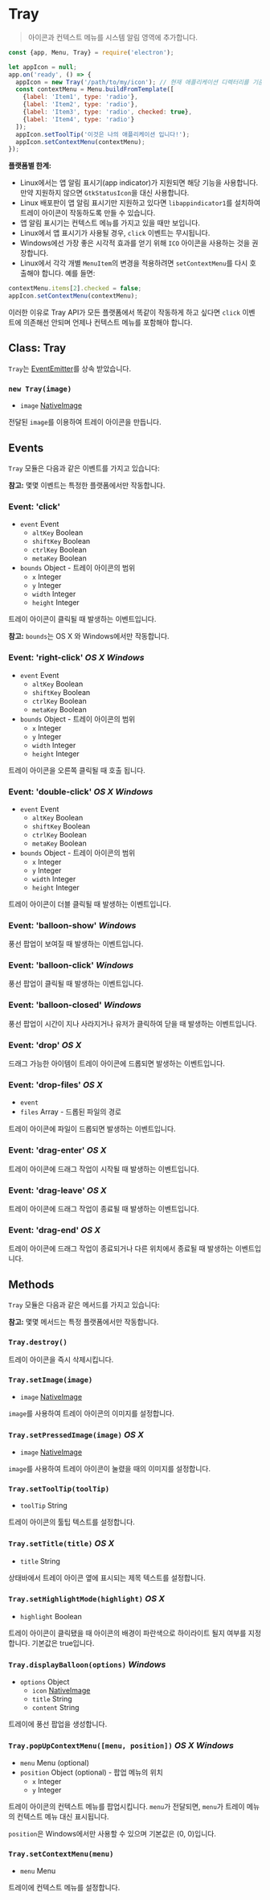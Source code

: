 ﻿# Tray

> 아이콘과 컨텍스트 메뉴를 시스템 알림 영역에 추가합니다.

```javascript
const {app, Menu, Tray} = require('electron');

let appIcon = null;
app.on('ready', () => {
  appIcon = new Tray('/path/to/my/icon'); // 현재 애플리케이션 디렉터리를 기준으로 하려면 `__dirname + '/images/tray.png'` 형식으로 입력해야 합니다.
  const contextMenu = Menu.buildFromTemplate([
    {label: 'Item1', type: 'radio'},
    {label: 'Item2', type: 'radio'},
    {label: 'Item3', type: 'radio', checked: true},
    {label: 'Item4', type: 'radio'}
  ]);
  appIcon.setToolTip('이것은 나의 애플리케이션 입니다!');
  appIcon.setContextMenu(contextMenu);
});
```

__플랫폼별 한계:__

* Linux에서는 앱 알림 표시기(app indicator)가 지원되면 해당 기능을 사용합니다. 만약
  지원하지 않으면 `GtkStatusIcon`을 대신 사용합니다.
* Linux 배포판이 앱 알림 표시기만 지원하고 있다면 `libappindicator1`를 설치하여
  트레이 아이콘이 작동하도록 만들 수 있습니다.
* 앱 알림 표시기는 컨텍스트 메뉴를 가지고 있을 때만 보입니다.
* Linux에서 앱 표시기가 사용될 경우, `click` 이벤트는 무시됩니다.
* Windows에선 가장 좋은 시각적 효과를 얻기 위해 `ICO` 아이콘을 사용하는 것을
  권장합니다.
* Linux에서 각각 개별 `MenuItem`의 변경을 적용하려면 `setContextMenu`를 다시
  호출해야 합니다. 예를 들면:

```javascript
contextMenu.items[2].checked = false;
appIcon.setContextMenu(contextMenu);
```

이러한 이유로 Tray API가 모든 플랫폼에서 똑같이 작동하게 하고 싶다면 `click` 이벤트에
의존해선 안되며 언제나 컨텍스트 메뉴를 포함해야 합니다.

## Class: Tray

`Tray`는 [EventEmitter][event-emitter]를 상속 받았습니다.

### `new Tray(image)`

* `image` [NativeImage](native-image.md)

전달된 `image`를 이용하여 트레이 아이콘을 만듭니다.

## Events

`Tray` 모듈은 다음과 같은 이벤트를 가지고 있습니다:

**참고:** 몇몇 이벤트는 특정한 플랫폼에서만 작동합니다.

### Event: 'click'

* `event` Event
  * `altKey` Boolean
  * `shiftKey` Boolean
  * `ctrlKey` Boolean
  * `metaKey` Boolean
* `bounds` Object - 트레이 아이콘의 범위
  * `x` Integer
  * `y` Integer
  * `width` Integer
  * `height` Integer

트레이 아이콘이 클릭될 때 발생하는 이벤트입니다.

**참고:** `bounds`는 OS X 와 Windows에서만 작동합니다.

### Event: 'right-click' _OS X_ _Windows_

* `event` Event
  * `altKey` Boolean
  * `shiftKey` Boolean
  * `ctrlKey` Boolean
  * `metaKey` Boolean
* `bounds` Object - 트레이 아이콘의 범위
  * `x` Integer
  * `y` Integer
  * `width` Integer
  * `height` Integer

트레이 아이콘을 오른쪽 클릭될 때 호출 됩니다.

### Event: 'double-click' _OS X_ _Windows_

* `event` Event
  * `altKey` Boolean
  * `shiftKey` Boolean
  * `ctrlKey` Boolean
  * `metaKey` Boolean
* `bounds` Object - 트레이 아이콘의 범위
  * `x` Integer
  * `y` Integer
  * `width` Integer
  * `height` Integer

트레이 아이콘이 더블 클릭될 때 발생하는 이벤트입니다.

### Event: 'balloon-show' _Windows_

풍선 팝업이 보여질 때 발생하는 이벤트입니다.

### Event: 'balloon-click' _Windows_

풍선 팝업이 클릭될 때 발생하는 이벤트입니다.

### Event: 'balloon-closed' _Windows_

풍선 팝업이 시간이 지나 사라지거나 유저가 클릭하여 닫을 때 발생하는 이벤트입니다.

### Event: 'drop' _OS X_

드래그 가능한 아이템이 트레이 아이콘에 드롭되면 발생하는 이벤트입니다.

### Event: 'drop-files' _OS X_

* `event`
* `files` Array - 드롭된 파일의 경로

트레이 아이콘에 파일이 드롭되면 발생하는 이벤트입니다.

### Event: 'drag-enter' _OS X_

트레이 아이콘에 드래그 작업이 시작될 때 발생하는 이벤트입니다.

### Event: 'drag-leave' _OS X_

트레이 아이콘에 드래그 작업이 종료될 때 발생하는 이벤트입니다.

### Event: 'drag-end' _OS X_

트레이 아이콘에 드래그 작업이 종료되거나 다른 위치에서 종료될 때 발생하는 이벤트입니다.

## Methods

`Tray` 모듈은 다음과 같은 메서드를 가지고 있습니다:

**참고:** 몇몇 메서드는 특정 플랫폼에서만 작동합니다.

### `Tray.destroy()`

트레이 아이콘을 즉시 삭제시킵니다.

### `Tray.setImage(image)`

* `image` [NativeImage](native-image.md)

`image`를 사용하여 트레이 아이콘의 이미지를 설정합니다.

### `Tray.setPressedImage(image)` _OS X_

* `image` [NativeImage](native-image.md)

`image`를 사용하여 트레이 아이콘이 눌렸을 때의 이미지를 설정합니다.

### `Tray.setToolTip(toolTip)`

* `toolTip` String

트레이 아이콘의 툴팁 텍스트를 설정합니다.

### `Tray.setTitle(title)` _OS X_

* `title` String

상태바에서 트레이 아이콘 옆에 표시되는 제목 텍스트를 설정합니다.

### `Tray.setHighlightMode(highlight)` _OS X_

* `highlight` Boolean

트레이 아이콘이 클릭됐을 때 아이콘의 배경이 파란색으로 하이라이트 될지 여부를 지정합니다.
기본값은 true입니다.

### `Tray.displayBalloon(options)` _Windows_

* `options` Object
  * `icon` [NativeImage](native-image.md)
  * `title` String
  * `content` String

트레이에 풍선 팝업을 생성합니다.

### `Tray.popUpContextMenu([menu, position])` _OS X_ _Windows_

* `menu` Menu (optional)
* `position` Object (optional) - 팝업 메뉴의 위치
  * `x` Integer
  * `y` Integer

트레이 아이콘의 컨텍스트 메뉴를 팝업시킵니다. `menu`가 전달되면, `menu`가 트레이
메뉴의 컨텍스트 메뉴 대신 표시됩니다.

`position`은 Windows에서만 사용할 수 있으며 기본값은 (0, 0)입니다.

### `Tray.setContextMenu(menu)`

* `menu` Menu

트레이에 컨텍스트 메뉴를 설정합니다.

[event-emitter]: http://nodejs.org/api/events.html#events_class_events_eventemitter
